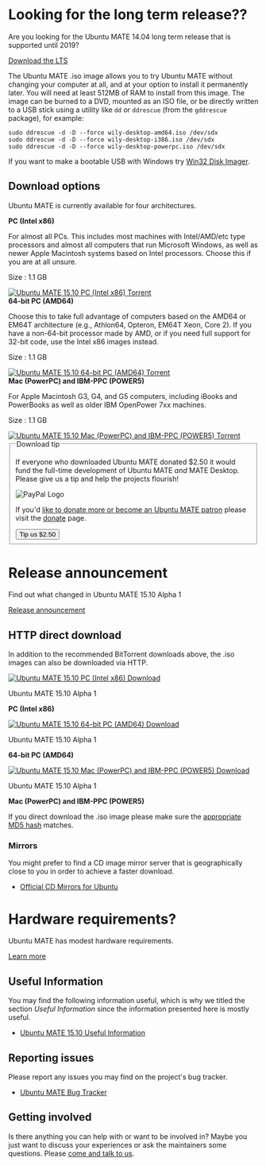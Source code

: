<!-- 
.. title: Download Ubuntu MATE 15.10
.. slug: wily
.. date: 2014-06-24 18:01:09 UTC
.. tags: Ubuntu,MATE,wily,15.10,download
.. link: 
.. description: 
.. type: text
.. author: Martin Wimpress
-->

<div class="bs-component">
    <div class="jumbotron">
        <h1>Looking for the long term release??</h1>
        <p>Are you looking for the Ubuntu MATE 14.04 long term release that is supported until 2019?</p>
        <a href="/trusty/" class="btn btn-primary btn-lg">Download the LTS</a>
        </p>
    </div>
</div>

The Ubuntu MATE .iso image allows you to try Ubuntu MATE without changing your
computer at all, and at your option to install it permanently later. You will
need at least 512MB of RAM to install from this image. The image can be burned
to a DVD, mounted as an ISO file, or be directly written to a USB stick using a
utility like `dd` or `ddrescue` (from the `gddrescue` package), for example:

    sudo ddrescue -d -D --force wily-desktop-amd64.iso /dev/sdx
    sudo ddrescue -d -D --force wily-desktop-i386.iso /dev/sdx
    sudo ddrescue -d -D --force wily-desktop-powerpc.iso /dev/sdx

If you want to make a bootable USB with Windows try
[Win32 Disk Imager](http://sourceforge.net/projects/win32diskimager/).

## Download options

Ubuntu MATE is currently available for four architectures.

<div class="row">
  <div class="col-lg-3">
    <div class="bs-component">
      <div class="list-group">
        <a class="list-group-item active"><b>PC (Intel x86)</b></a>
        <p class="list-group-item">For almost all PCs. This includes most machines with Intel/AMD/etc type processors and almost all computers that run Microsoft Windows, as well as newer Apple Macintosh systems based on Intel processors. Choose this if you are at all unsure.</p>
        <p class="list-group-item">Size : 1.1 GB</p>
        <a class="list-group-item text-center" href="http://cdimage.ubuntu.com/ubuntu-mate/releases/15.10/alpha-1/wily-desktop-i386.iso.torrent">
            <img src="/assets/img/misc/torrent.png" alt="Ubuntu MATE 15.10 PC (Intel x86) Torrent" title="Ubuntu MATE 15.10 PC (Intel x86) Torrent" />
        </a>
      </div>
    </div>
  </div>
  <div class="col-lg-3">
    <div class="bs-component">
      <div class="list-group">
        <a class="list-group-item active"><b>64-bit PC (AMD64)</b></a>
        <p class="list-group-item">Choose this to take full advantage of computers based on the AMD64 or EM64T architecture (e.g., Athlon64, Opteron, EM64T Xeon, Core 2). If you have a non-64-bit processor made by AMD, or if you need full support for 32-bit code, use the Intel x86 images instead.</p>
        <p class="list-group-item">Size : 1.1 GB</p>
        <a class="list-group-item text-center" href="http://cdimage.ubuntu.com/ubuntu-mate/releases/15.10/alpha-1/wily-desktop-amd64.iso.torrent">
          <img src="/assets/img/misc/torrent.png" alt="Ubuntu MATE 15.10 64-bit PC (AMD64) Torrent" title="Ubuntu MATE 15.10 64-bit PC (AMD64) Torrent" />
        </a>
      </div>
    </div>
  </div>
  <div class="col-lg-3">
    <div class="bs-component">
      <div class="list-group">
        <a class="list-group-item active"><b>Mac (PowerPC) and IBM-PPC (POWER5)</b></a>
        <p class="list-group-item">For Apple Macintosh G3, G4, and G5 computers, including iBooks and PowerBooks as well as older IBM OpenPower 7xx machines.</p>
        <p class="list-group-item">Size : 1.1 GB</p>
        <a class="list-group-item text-center" href="http://cdimage.ubuntu.com/ubuntu-mate/releases/15.10/alpha-1/wily-desktop-powerpc.iso.torrent">
          <img src="/assets/img/misc/torrent.png" alt="Ubuntu MATE 15.10 Mac (PowerPC) and IBM-PPC (POWER5) Torrent" title="Ubuntu MATE 15.10 Mac (PowerPC) and IBM-PPC (POWER5) Torrent" />
        </a>
      </div>
    </div>
  </div>  
  <div class="col-lg-3">
    <div class="well bs-component">
      <form name="single" class="form-horizontal" action="https://www.paypal.com/cgi-bin/webscr" method="post">
        <fieldset>
          <legend>Download tip</legend>
          <p>If everyone who downloaded Ubuntu MATE donated $2.50 it would
          fund the full-time development of Ubuntu MATE <i>and</i> MATE
          Desktop. Please give us a tip and help the projects flourish!</p>
          <img class="right" src="https://www.paypalobjects.com/webstatic/mktg/Logo/pp-logo-100px.png" alt="PayPal Logo">          
          <p>If you'd <a href="/donate/">like to donate more or become an Ubuntu MATE patron</a>
          please visit the <a href="/donate/">donate</a> page.</p>
          <div class="form-group">
            <div class="col-lg-6">
              <button type="submit" class="btn btn-primary">Tip us $2.50</button>
            </div>
          </div>
        </fieldset>
        <input type="hidden" name="cmd" value="_xclick">
        <input type="hidden" name="business" value="6282B4CZGVCB6">
        <input type="hidden" name="item_name" value="Ubuntu MATE 15.10 Download Tip">
        <input type="hidden" name="no_shipping" value="1">
        <input type="hidden" name="no_note" value="1">
        <input type="hidden" name="charset" value="UTF-8">
        <input type="hidden" name="amount" value="2.50">
        <input type="hidden" name="currency_code" value="USD">
        <input type="hidden" name="src" value="1">
        <input type="hidden" name="sra" value="1">
        <input type="hidden" name="return" value="https://ubuntu-mate.org/donation-completed/">
        <input type="hidden" name="cancel_return" value="https://ubuntu-mate.org/donation-cancelled/">
      </form>  
    </div>
  </div>
</div>

<div class="bs-component">
    <div class="jumbotron">
        <h1>Release announcement</h1>
        <p>Find out what changed in Ubuntu MATE 15.10 Alpha 1</p>
        <a href="/blog/ubuntu-mate-wily-alpha1/" class="btn btn-primary btn-lg">Release announcement</a>
        </p>
    </div>
</div>

## HTTP direct download

In addition to the recommended BitTorrent downloads above, the .iso images can
also be downloaded via HTTP.

<div class="row">
  <div class="col-lg-4">
    <div class="well bs-component text-center">
      <a href="http://cdimage.ubuntu.com/ubuntu-mate/releases/15.10/alpha-1/wily-desktop-i386.iso">
        <img src="/assets/img/misc/iso-dvd-cd-disc.png" alt="Ubuntu MATE 15.10 PC (Intel x86) Download" title="Ubuntu MATE 15.10 PC (Intel x86) Download" />
      </a>
      <p>Ubuntu MATE 15.10 Alpha 1</p><p><b>PC (Intel x86)</b></p>
    </div>
  </div>
  <div class="col-lg-4">
    <div class="well bs-component text-center">
        <a href="http://cdimage.ubuntu.com/ubuntu-mate/releases/15.10/alpha-1/wily-desktop-amd64.iso">
          <img src="/assets/img/misc/iso-dvd-cd-disc.png" alt="Ubuntu MATE 15.10 64-bit PC (AMD64) Download" title="Ubuntu MATE 15.10 64-bit PC (AMD64) Download" />
        </a>
      <p>Ubuntu MATE 15.10 Alpha 1</p><p><b>64-bit PC (AMD64)</b></p>
    </div>
  </div>
  <div class="col-lg-4">
    <div class="well bs-component text-center">
      <a href="http://cdimage.ubuntu.com/ubuntu-mate/releases/15.10/alpha-1/wily-desktop-powerpc.iso">
        <img src="/assets/img/misc/iso-dvd-cd-disc.png" alt="Ubuntu MATE 15.10 Mac (PowerPC) and IBM-PPC (POWER5) Download" title="Ubuntu MATE 15.10 Mac (PowerPC) and IBM-PPC (POWER5) Download" />
      </a>
      <p>Ubuntu MATE 15.10 Alpha 1</p><p><b>Mac (PowerPC) and IBM-PPC (POWER5)</b></p>
    </div>
  </div>
</div>

If you direct download the .iso image please make sure the [appropriate
MD5 hash](http://cdimage.ubuntu.com/ubuntu-mate/releases/15.10/release/MD5SUMS)
matches.

### Mirrors

You might prefer to find a CD image mirror server that is geographically close
to you in order to achieve a faster download.

  * [Official CD Mirrors for Ubuntu](https://launchpad.net/ubuntu/+cdmirrors)

<div class="bs-component">
    <div class="jumbotron">
        <h1>Hardware requirements?</h1>
        <p>Ubuntu MATE has modest hardware requirements.</p>
        <a href="/about/" class="btn btn-primary btn-lg">Learn more</a>
        </p>
    </div>
</div>

## Useful Information

You may find the following information useful, which is why we titled 
the section *Useful Information* since the information presented here
is mostly useful.

  * [Ubuntu MATE 15.10 Useful Information](https://ubuntu-mate.community/t/ubuntu-mate-14-10-and-15-04-useful-information/24)

## Reporting issues

Please report any issues you may find on the project's bug tracker.

  * [Ubuntu MATE Bug Tracker](https://bugs.launchpad.net/ubuntu-mate)

## Getting involved

Is there anything you can help with or want to be involved in? Maybe
you just want to discuss your experiences or ask the maintainers some
questions. Please [come and talk to us](/community/).

<script>
  // http://netnix.org/2014/04/27/tracking-downloads-with-google-analytics/
  window.onload = function() {
    var a = document.getElementsByTagName('a');
    for (i = 0; i < a.length; i++) {
      if (a[i].href.match(/^https?:\/\/.+\.(bz2|deb|gz|iso|pdf|torrent|xz|zip)$/i)) {
        a[i].setAttribute('target', '_blank');
        a[i].onclick = function() {
          ga('send', 'event', 'Downloads', 'Click', this.getAttribute('href'));
        };
      }
    }
  }
</script>
